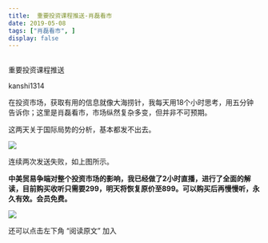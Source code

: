 ```yaml
---
title:  重要投资课程推送-肖磊看市
date: 2019-05-08
tags: ["肖磊看市", ]
display: false
---
```



## 



重要投资课程推送




kanshi1314




在投资市场，获取有用的信息就像大海捞针，我每天用18个小时思考，用五分钟告诉你；这里是肖磊看市，市场纵然复杂多变，但并非不可预期。


这两天关于国际局势的分析，基本都发不出去。

<img class="rich_pages" data-copyright="0" data-ratio="0.42582197273456296" data-s="300,640" src="https://mmbiz.qpic.cn/mmbiz_png/rIYcHn0KrPTIS8y22zliaqwicticQ2AWXkXa4J8cU9J4l4zVibNnSZWJBrB8uGY2jGeicNib1YLpca8RPXXtwbSdNDGA/640?wx_fmt=png" data-type="png" data-w="1247" style="">

连续两次发送失败，如上图所示。



**中美贸易争端对整个投资市场的影响，我已经做了2小时直播，进行了全面的解读，目前购买收听只需要299，明天将恢复原价至899。可以购买后再慢慢听，永久有效。会员免费。**



<img class="rich_pages" data-ratio="1.7786666666666666" data-s="300,640" src="https://mmbiz.qpic.cn/mmbiz_jpg/rIYcHn0KrPTIS8y22zliaqwicticQ2AWXkXfeMItDNEPibmyzohicrYrYYQsx6RgZOreFnX579icibpr1tXrPSCtlibvXw/640?wx_fmt=jpeg" data-type="jpeg" data-w="750"/>

还可以点击左下角&nbsp;“阅读原文”&nbsp;加入